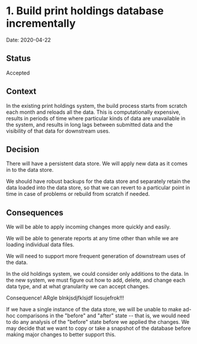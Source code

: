 # 1. Build print holdings database incrementally

Date: 2020-04-22

## Status

Accepted

## Context

In the existing print holdings system, the build process starts from scratch
each month and reloads all the data. This is computationally expensive, results
in periods of time where particular kinds of data are unavailable in the
system, and results in long lags between submitted data and the visibility of
that data for downstream uses.

## Decision

There will have a persistent data store. We will apply new data as it comes in
to the data store.

We should have robust backups for the data store and separately retain the data
loaded into the data store, so that we can revert to a particular point in time
in case of problems or rebuild from scratch if needed.

## Consequences

We will be able to apply incoming changes more quickly and easily.

We will be able to generate reports at any time other than while we are loading
individual data files.

We will need to support more frequent generation of downstream uses of the
data.

In the old holdings system, we could consider only additions to the data. In
the new system, we must figure out how to add, delete, and change each data
type, and at what granularity we can accept changes.

Consequence! ARgle blnkjsdjfklsjdf liosujefrok!!!

If we have a single instance of the data store, we will be unable to make
ad-hoc comparisons in the "before" and "after" state -- that is, we would need
to do any analysis of the "before" state before we applied the changes. We may
decide that we want to copy or take a snapshot of the database before making
major changes to better support this.
